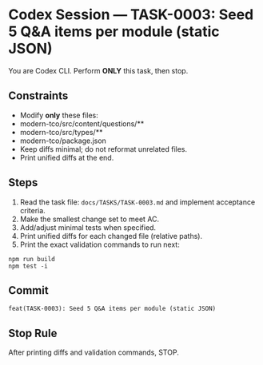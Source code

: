 # Codex Session — TASK-0003: Seed 5 Q&A items per module (static JSON)
You are Codex CLI. Perform **ONLY** this task, then stop.

## Constraints
- Modify **only** these files:
- modern-tco/src/content/questions/**
- modern-tco/src/types/**
- modern-tco/package.json
- Keep diffs minimal; do not reformat unrelated files.
- Print unified diffs at the end.

## Steps
1) Read the task file: `docs/TASKS/TASK-0003.md` and implement acceptance criteria.
2) Make the smallest change set to meet AC.
3) Add/adjust minimal tests when specified.
4) Print unified diffs for each changed file (relative paths).
5) Print the exact validation commands to run next:
```
npm run build
npm test -i
```

## Commit
`feat(TASK-0003): Seed 5 Q&A items per module (static JSON)`

## Stop Rule
After printing diffs and validation commands, STOP.

